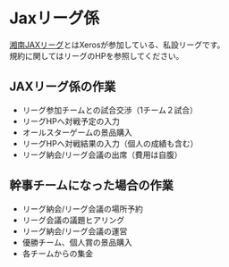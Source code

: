 # Jaxリーグ係

[湘南JAXリーグ](https://bb.vcuda.net/jax/)とはXerosが参加している、私設リーグです。<BR>
規約に関してはリーグのHPを参照してください。
  
## JAXリーグ係の作業
- リーグ参加チームとの試合交渉（1チーム２試合）
- リーグHPへ対戦予定の入力
- オールスターゲームの景品購入
- リーグHPへ対戦結果の入力（個人の成績も含む）
- リーグ納会/リーグ会議の出席（費用は自腹）
  
## 幹事チームになった場合の作業
- リーグ納会/リーグ会議の場所予約
- リーグ会議の議題ヒアリング
- リーグ納会/リーグ会議の運営
- 優勝チーム、個人賞の景品購入
- 各チームからの集金

  
  
